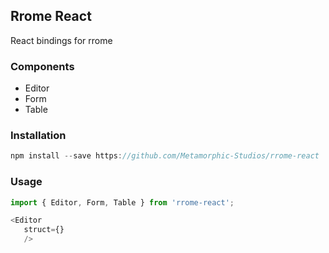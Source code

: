 ## Rrome React

React bindings for rrome

### Components

- Editor
- Form
- Table

### Installation

```javascript
npm install --save https://github.com/Metamorphic-Studios/rrome-react
```

### Usage

```javascript
import { Editor, Form, Table } from 'rrome-react';

<Editor
   struct={}
   />

```
